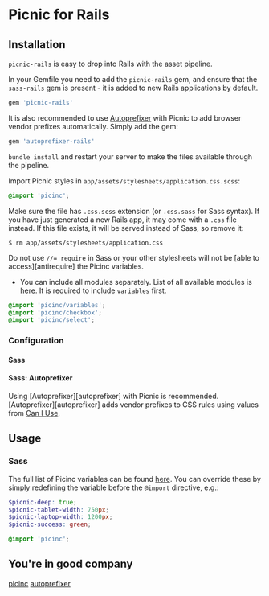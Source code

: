 # Picnic for Rails

## Installation

`picnic-rails` is easy to drop into Rails with the asset pipeline.

In your Gemfile you need to add the `picnic-rails` gem, and ensure that the `sass-rails` gem is present - it is added to new Rails applications by default.

```ruby
gem 'picnic-rails'
```

It is also recommended to use [Autoprefixer](https://github.com/ai/autoprefixer-rails) with Picnic
to add browser vendor prefixes automatically. Simply add the gem:

```ruby
gem 'autoprefixer-rails'
```

`bundle install` and restart your server to make the files available through the pipeline.

Import Picnic styles in `app/assets/stylesheets/application.css.scss`:

```scss
@import 'picinc';
```

Make sure the file has `.css.scss` extension (or `.css.sass` for Sass syntax). If you have just generated a new Rails app,
it may come with a `.css` file instead. If this file exists, it will be served instead of Sass, so remove it:

```console
$ rm app/assets/stylesheets/application.css
```

Do not use `//= require` in Sass or your other stylesheets will not be [able to access][antirequire] the Picinc variables.


* You can include all modules separately. List of all available modules is [here](/app/assets/stylesheets/picnic.scss). It is required to include `variables` first.

```scss
@import 'picinc/variables';
@import 'picinc/checkbox';
@import 'picinc/select';
```

### Configuration

#### Sass

#### Sass: Autoprefixer

Using [Autoprefixer][autoprefixer] with Picnic is recommended.
[Autoprefixer][autoprefixer] adds vendor prefixes to CSS rules using values from [Can I Use](http://caniuse.com/).


## Usage

### Sass

The full list of Picinc variables can be found [here](/app/assets/stylesheets/picnic/_variables.scss). You can override these by simply redefining the variable before the `@import` directive, e.g.:

```scss
$picnic-deep: true;
$picnic-tablet-width: 750px;
$picnic-laptop-width: 1200px;
$picnic-success: green;

@import 'picinc';
```

## You're in good company

[picinc](https://github.com/picnicss/picnic)
[autoprefixer](https://github.com/ai/autoprefixer)
